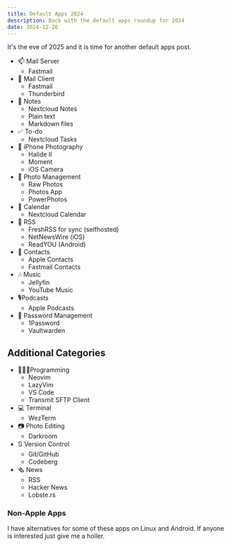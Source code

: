 ```yaml
---
title: Default Apps 2024
description: Back with the default apps roundup for 2024
date: 2024-12-26
---
```


It's the eve of 2025 and it is time for another default apps post.

- 📫 Mail Server
  - Fastmail
- 📨 Mail Client
  - Fastmail
  - Thunderbird
- 📝 Notes
  - Nextcloud Notes
  - Plain text
  - Markdown files
- ✅ To-do
  - Nextcloud Tasks
- 📸 iPhone Photography
  - Halide II
  - Moment
  - iOS Camera
- 🔲 Photo Management
  - Raw Photos
  - Photos App
  - PowerPhotos
- 📆 Calendar
  - Nextcloud Calendar
- 📰 RSS
  - FreshRSS for sync (selfhosted)
  - NetNewsWire (iOS)
  - ReadYOU (Android)
- 👯 Contacts
  - Apple Contacts
  - Fastmail Contacts
- 🎶 Music
  - Jellyfin
  - YouTube Music
- 🎙️Podcasts
  - Apple Podcasts
- 🔐 Password Management
  - 1Password
  - Vaultwarden

## Additional Categories

- 👩🏽‍💻Programming
  - Neovim
  - LazyVim
  - VS Code
  - Transmit SFTP Client
- 💻 Terminal
  - WezTerm
- 📷 Photo Editing
  - Darkroom
- 🔃 Version Control
  - Git/GitHub
  - Codeberg
- 🗞 News
  - RSS
  - Hacker News
  - Lobste.rs

### Non-Apple Apps

I have alternatives for some of these apps on Linux and Android. If anyone is interested just give me a holler.
